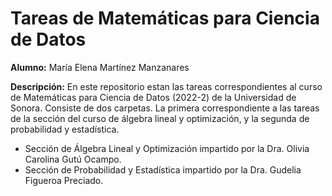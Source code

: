 # Tareas de Matemáticas para Ciencia de Datos

**Alumno:** María Elena Martínez Manzanares

**Descripción:** En este repositorio estan las tareas correspondientes al curso de Matemáticas para Ciencia de Datos (2022-2) de la Universidad de Sonora. Consiste de dos carpetas. La primera correspondiente a las tareas de la sección del curso de álgebra lineal y optimización, y la segunda de probabilidad y estadística.

* Sección de Álgebra Lineal y Optimización impartido por la Dra. Olivia Carolina Gutú Ocampo.
* Sección de Probabilidad y Estadística impartido por la Dra. Gudelia Figueroa Preciado.
